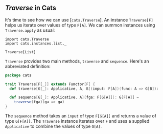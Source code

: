 ## *Traverse* in Cats

It's time to see how we can use [`cats.Traverse`].
An instance `Traverse[F]` helps us iterate over values of type `F[A]`.
We can summon instances using `Traverse.apply` as usual:

```tut:book
import cats.Traverse
import cats.instances.list._

Traverse[List]
```

`Traverse` provides two main methods, `traverse` and `sequence`.
Here's an abbreviated definition:

```scala
package cats

trait Traverse[F[_]] extends Functor[F] {
  def traverse[G[_]: Applicative, A, B](input: F[A])(func: A => G[B]): G[F[B]]

  def sequence[G[_]: Applicative, A](fga: F[G[A]]): G[F[A]] =
    traverse(fga)(ga => ga)
}
```

The `sequence` method takes an `input` of type `F[G[A]]`
and returns a value of type `G[F[A]]`.
The `Traverse` instance iterates over `F` and uses a supplied
`Applicative` to combine the values of type `G[A]`.
